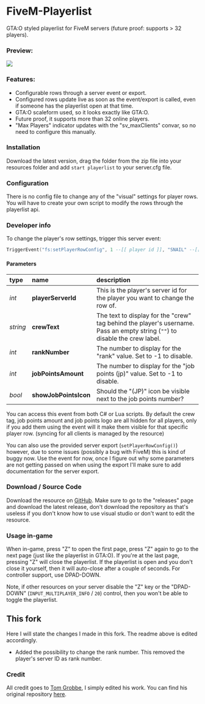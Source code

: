 # FiveM-Playerlist
GTA:O styled playerlist for FiveM servers (future proof: supports > 32 players).

### Preview:

![](https://i.prntscr.com/cnTXLZpdTOioymEJD8rW4Q.png)

### Features:

- Configurable rows through a server event or export.
- Configured rows update live as soon as the event/export is called, even if someone has the playerlist open at that time.
- GTA:O scaleform used, so it looks exactly like GTA:O.
- Future proof, it supports more than 32 online players.
- "Max Players" indicator updates with the "sv_maxClients" convar, so no need to configure this manually.

### Installation

Download the latest version, drag the folder from the zip file into your resources folder and add `start playerlist` to your server.cfg file.


### Configuration

There is no config file to change any of the "visual" settings for player rows. You will have to create your own script to modify the rows through the playerlist api.


### Developer info

To change the player's row settings, trigger this server event:
```lua
TriggerEvent("fs:setPlayerRowConfig", 1 --[[ player id ]], "SNAIL" --[[ crew tag ]], 12 --[[ rank number ]], 50 --[[ job points ]], true --[[ show job points icon ]])
```


#### Parameters

|type|name|description|
|:-|:-|:-|
|_int_|**playerServerId**|This is the player's server id for the player you want to change the row of.|
|_string_|**crewText**|The text to display for the "crew" tag behind the player's username. Pass an empty string (`""`) to disable the crew label.|
|_int_|**rankNumber**|The number to display for the "rank" value. Set to -1 to disable.|
|_int_|**jobPointsAmount**|The number to display for the "job points (jp)" value. Set to -1 to disable.|
|_bool_|**showJobPointsIcon**|Should the "(JP)" icon be visible next to the job points number?|


You can access this event from both C# or Lua scripts. By default the crew tag, job points amount and job points logo are all hidden for all players, only if you add them using the event will it make them visible for that specific player row. (syncing for all clients is managed by the resource)


You can also use the provided server export (`setPlayerRowConfig()`) however, due to some issues (possibly a bug with FiveM) this is kind of buggy now. Use the event for now, once I figure out why some parameters are not getting passed on when using the export I'll make sure to add documentation for the server export.


### Download / Source Code

Download the resource on [GitHub](https://github.com/TomGrobbe/FiveM-Playerlist). Make sure to go to the "releases" page and download the latest release, don't download the repository as that's useless if you don't know how to use visual studio or don't want to edit the resource.


### Usage in-game

When in-game, press "Z" to open the first page, press "Z" again to go to the next page (just like the playerlist in GTA:O). If you're at the last page, pressing "Z" will close the playerlist. If the playerlist is open and you don't close it yourself, then it will auto-close after a couple of seconds.
For controller support, use DPAD-DOWN.

Note, if other resources on your server disable the "Z" key or the "DPAD-DOWN" (`INPUT_MULTIPLAYER_INFO` / `20`) control, then you won't be able to toggle the playerlist.

## This fork
Here I will state the changes I made in this fork. The readme above is edited accordingly.
- Added the possibility to change the rank number. This removed the player's server ID as rank number.

### Credit
All credit goes to [Tom Grobbe](https://github.com/TomGrobbe), I simply edited his work. You can find his original repository [here](https://github.com/DevTestingPizza/FiveM-Playerlist).